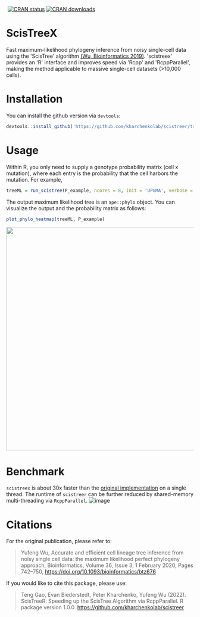 <!-- badges: start -->
[![<kharchenkolab>](https://circleci.com/gh/kharchenkolab/scistreer.svg?style=svg)](https://app.circleci.com/pipelines/github/kharchenkolab/scistreer)
[![CRAN status](https://www.r-pkg.org/badges/version/scistreer)](https://cran.r-project.org/package=scistreer)
[![CRAN downloads](https://cranlogs.r-pkg.org/badges/scistreer)](https://cran.r-project.org/package=scistreer)
<!-- badges: end -->

# ScisTreeX
Fast maximum-likelihood phylogeny inference from noisy single-cell data using the 'ScisTree' algorithm [(Wu, Bioinformatics 2019)](https://academic.oup.com/bioinformatics/article/36/3/742/5555811). 'scistreex' provides an 'R' interface and improves speed via 'Rcpp' and 'RcppParallel', making the method applicable to massive single-cell datasets (>10,000 cells).

# Installation
You can install the github version via `devtools`:
```R
devtools::install_github('https://github.com/kharchenkolab/scistreer/tree/devel')
```
# Usage
Within R, you only need to supply a genotype probability matrix (cell x mutation), where each entry is the probability that the cell harbors the mutation. For example,


```R
treeML = run_scistree(P_example, ncores = 8, init = 'UPGMA', verbose = FALSE)
```
The output maximum likelihood tree is an `ape::phylo` object. You can visualize the output and the probability matrix as follows:
```R
plot_phylo_heatmap(treeML, P_example)
``` 



<p align="center">
<img src="https://user-images.githubusercontent.com/13375875/202533038-3513f6ba-454f-4bd2-9808-70e3442808cd.png" width="600">
</p>

# Benchmark
`scistreex` is about 30x faster than the [original implementation](https://github.com/yufengwudcs/ScisTree) on a single thread. The runtime of `scistreer` can be further reduced by shared-memory multi-threading via `RcppParallel`.
![image](https://user-images.githubusercontent.com/13375875/201978296-e6cbabf2-1cd9-4c92-9e70-0ca2082b53e0.png)

# Citations

For the original publication, please refer to:

> Yufeng Wu, Accurate and efficient cell lineage tree inference from noisy single cell data: the maximum likelihood perfect phylogeny approach, Bioinformatics, Volume 36, Issue 3, 1 February 2020, Pages 742–750, https://doi.org/10.1093/bioinformatics/btz676

If you would like to cite this package, please use:

> Teng Gao, Evan Biederstedt, Peter Kharchenko, Yufeng Wu (2022).
ScisTreeR: Speeding up the ScisTree Algorithm via RcppParallel. R
package version 1.0.0. https://github.com/kharchenkolab/scistreer
